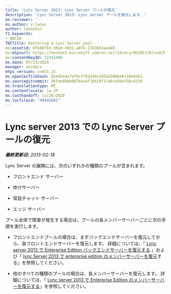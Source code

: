 ```yaml
---
title: 'Lync Server 2013: Lync Server プールの復元'
description: 'Lync Server 2013: Lync Server プールを復元します。'
ms.reviewer: ''
ms.author: v-lanac
author: lanachin
f1.keywords:
- NOCSH
TOCTitle: Restoring a Lync Server pool
ms:assetid: 6fe80fb3-38ad-4931-a07b-1763b61aa448
ms:mtpsurl: https://technet.microsoft.com/en-us/library/Hh202176(v=OCS.15)
ms:contentKeyID: 51541488
ms.date: 07/23/2014
manager: serdars
mtps_version: v=OCS.15
ms.openlocfilehash: 02e92b4e7af9cf782d49c265425006e0118b9161
ms.sourcegitcommit: 36fee89bb887bea4f18b19f17a8c69daf5bc423d
ms.translationtype: MT
ms.contentlocale: ja-JP
ms.lasthandoff: 11/26/2020
ms.locfileid: "49442601"
---
```

# <a name="restoring-a-lync-server-pool-in-lync-server-2013"></a>Lync server 2013 での Lync Server プールの復元

<div data-xmlns="http://www.w3.org/1999/xhtml">

<div class="topic" data-xmlns="http://www.w3.org/1999/xhtml" data-msxsl="urn:schemas-microsoft-com:xslt" data-cs="https://msdn.microsoft.com/">

<div data-asp="https://msdn2.microsoft.com/asp">



</div>

<div id="mainSection">

<div id="mainBody">

<span> </span>

_**最終更新日:** 2013-02-18_

Lync Server の展開には、次のいずれかの種類のプールが含まれます。

  - フロントエンド サーバー

  - 仲介サーバー

  - 常設チャット サーバー

  - エッジ サーバー

プール全体で障害が発生する場合は、プールの各メンバーサーバーごとに次の手順を実行します。

  - フロントエンドプールの場合は、まずバックエンドサーバーを復元してから、各フロントエンドサーバーを復元します。 詳細については、「 [Lync server 2013 で Enterprise Edition バックエンドサーバーを復元する](lync-server-2013-restoring-an-enterprise-edition-back-end-server.md) 」および「 [lync Server 2013 で enterprise edition のメンバーサーバーを復元](lync-server-2013-restoring-an-enterprise-edition-member-server.md)する」を参照してください。

  - 他のすべての種類のプールの場合は、各メンバーサーバーを復元します。 詳細については、「 [Lync server 2013 で Enterprise Edition のメンバーサーバーを復元する](lync-server-2013-restoring-an-enterprise-edition-member-server.md)」を参照してください。

</div>

<span> </span>

</div>

</div>

</div>

